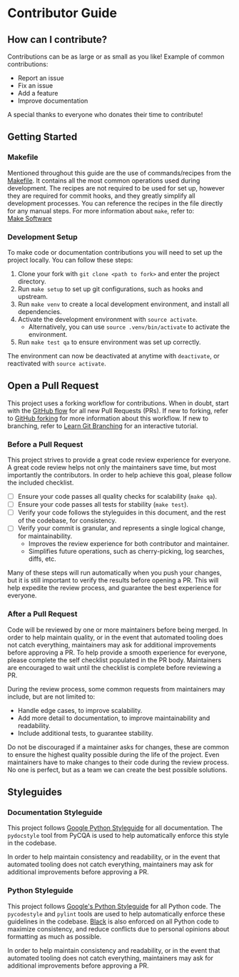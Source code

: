 # Contributor Guide

## How can I contribute?

Contributions can be as large or as small as you like! Example of common contributions:

- Report an issue
- Fix an issue
- Add a feature
- Improve documentation

A special thanks to everyone who donates their time to contribute!


## Getting Started

### Makefile

Mentioned throughout this guide are the use of commands/recipes from the [Makefile](Makefile). It contains
all the most common operations used during development. The recipes are not required to be used for set up,
however they are required for commit hooks, and they greatly simplify all development processes. You can
reference the recipes in the file directly for any manual steps. For more information about `make`, refer to:  
[Make Software](https://en.wikipedia.org/wiki/Make_(software))

### Development Setup

To make code or documentation contributions you will need to set up the project locally. You can follow these steps:

1. Clone your fork with `git clone <path to fork>` and enter the project directory.
1. Run `make setup` to set up git configurations, such as hooks and upstream.
1. Run `make venv` to create a local development environment, and install all dependencies.
1. Activate the development environment with `source activate`.
    - Alternatively, you can use `source .venv/bin/activate` to activate the environment.
1. Run `make test qa` to ensure environment was set up correctly.

The environment can now be deactivated at anytime with `deactivate`, or reactivated with `source activate`.

## Open a Pull Request

This project uses a forking workflow for contributions. When in doubt, start with the
[GitHub flow](https://guides.github.com/introduction/flow/) for all new Pull Requests (PRs). If new to forking, refer to
[GitHub forking](https://guides.github.com/activities/forking/) for more information about this workflow.
If new to branching, refer to [Learn Git Branching](https://learngitbranching.js.org/) for an interactive tutorial.

### Before a Pull Request

This project strives to provide a great code review experience for everyone. A great code review helps not only
the maintainers save time, but most importantly the contributors. In order to help achieve this goal,
please follow the included checklist.

  - [ ] Ensure your code passes all quality checks for scalability (`make qa`).
  - [ ] Ensure your code passes all tests for stability (`make test`).
  - [ ] Verify your code follows the styleguides in this document, and the rest of the codebase, for consistency.
  - [ ] Verify your commit is granular, and represents a single logical change, for maintainability.
    - Improves the review experience for both contributor and maintainer.
    - Simplifies future operations, such as cherry-picking, log searches, diffs, etc.

Many of these steps will run automatically when you push your changes, but it is still important to verify
the results before opening a PR. This will help expedite the review process, and guarantee the best experience
for everyone.

### After a Pull Request

Code will be reviewed by one or more maintainers before being merged. In order to help maintain quality,
or in the event that automated tooling does not catch everything, maintainers may ask for additional
improvements before approving a PR. To help provide a smooth experience for everyone, please complete the self
checklist populated in the PR body. Maintainers are encouraged to wait until the checklist is complete
before reviewing a PR.

During the review process, some common requests from maintainers may include, but are not limited to:
- Handle edge cases, to improve scalability.
- Add more detail to documentation, to improve maintainability and readability.
- Include additional tests, to guarantee stability.

Do not be discouraged if a maintainer asks for changes, these are common to ensure the highest quality possible during
the life of the project. Even maintainers have to make changes to their code during the review process. No one is
perfect, but as a team we can create the best possible solutions.


## Styleguides

### Documentation Styleguide

This project follows [Google Python Styleguide](https://google.github.io/styleguide/pyguide.html) for all documentation.
The `pydocstyle` tool from PyCQA is used to help automatically enforce this style in the codebase.

In order to help maintain consistency and readability, or in the event that automated tooling does not catch everything,
maintainers may ask for additional improvements before approving a PR.

### Python Styleguide

This project follows [Google's Python Styleguide](https://google.github.io/styleguide/pyguide.html) for all Python code.
The `pycodestyle` and `pylint` tools are used to help automatically enforce these guidelines in the codebase.
[Black](https://github.com/python/black) is also enforced on all Python code to maximize consistency, and reduce
conflicts due to personal opinions about formatting as much as possible.

In order to help maintain consistency and readability, or in the event that automated tooling does not catch everything,
maintainers may ask for additional improvements before approving a PR.
